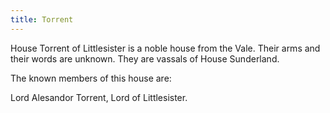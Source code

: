 ```yaml
---
title: Torrent
---
```


House Torrent of Littlesister is a noble house from the Vale. Their arms and their words are unknown. They are vassals of House Sunderland.

The known members of this house are:

Lord Alesandor Torrent, Lord of Littlesister. 


